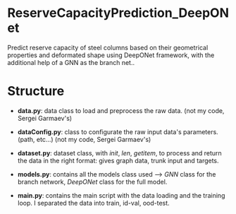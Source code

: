 # ReserveCapacityPrediction_DeepONet
Predict reserve capacity of steel columns based on their geometrical properties and deformated shape using DeepONet framework, with the additional help of a GNN as the branch net..


# Structure

- __data.py__: data class to load and preprocess the raw data. (not my code, Sergei Garmaev's)
  
- __dataConfig.py__: class to configurate the raw input data's parameters. (path, etc...) (not my code, Sergei Garmaev's)
  
- __dataset.py__: dataset class, with _init_, _len_, _getitem_, to process and return the data in the right format: gives graph data, trunk input and targets.
  
- __models.py__: contains all the models class used --> _GNN_ class for the branch network, _DeepONet_ class for the full model.

- __main.py__: contains the main script with the data loading and the training loop. I separated the data into train, id-val, ood-test. 

  
